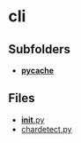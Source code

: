 # cli

## Subfolders

- [__pycache__](__pycache__)

## Files

- [__init__.py](__init__.py)
- [chardetect.py](chardetect.py)
